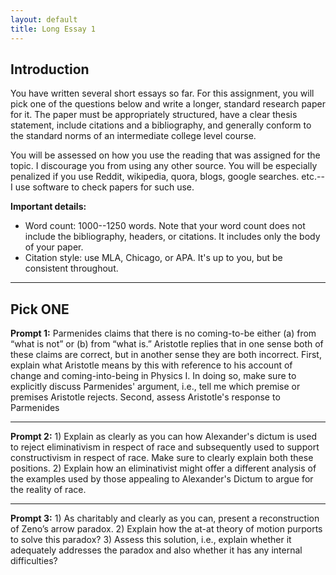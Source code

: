 ```yaml
---
layout: default
title: Long Essay 1
---
```


## Introduction

You have written several short essays so far. For this assignment, you will pick one of the questions below and write a longer, standard research paper for it. The paper must be appropriately structured, have a clear thesis statement, include citations and a bibliography, and generally conform to the standard norms of an intermediate college level course. 

You will be assessed on how you use the reading that was assigned for the topic. I discourage you from using any other source. You will be especially penalized if you use Reddit, wikipedia, quora, blogs, google searches. etc.--I use software to check papers for such use. 


**Important details:**

+ Word count: 1000--1250 words. Note that your word count does not include the bibliography, headers, or citations. It includes only the body of your paper. 
+ Citation style: use MLA, Chicago, or APA. It's up to you, but be consistent throughout. 

---

## Pick ONE

**Prompt 1:** Parmenides claims that there is no coming-to-be either (a) from “what is not” or (b) from “what is.”  Aristotle replies that in one sense both of these claims are correct, but in another sense they are both incorrect. First, explain what Aristotle means by this with reference to his account of change and coming-into-being in Physics I. In doing so, make sure to explicitly discuss Parmenides' argument, i.e., tell me which premise or premises Aristotle rejects. Second, assess Aristotle's response to Parmenides

---

**Prompt 2:** 1) Explain as clearly as you can how Alexander's dictum is used to reject eliminativism in respect of race and subsequently used to support constructivism in respect of race. Make sure to clearly explain both these positions. 2) Explain how an eliminativist might offer a different analysis of the examples used by those appealing to Alexander's Dictum to argue for the reality of race. 

---

**Prompt 3:** 1) As charitably and clearly as you can, present a reconstruction of Zeno’s arrow paradox. 2) Explain how the at-at theory of motion purports to solve this paradox? 3) Assess this solution, i.e., explain whether it adequately addresses the paradox and also whether it has any internal difficulties? 
